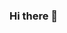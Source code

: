 ### Hi there 👋

<!--
**ZulyarKurban/ZulyarKurban** is a ✨ _special_ ✨ repository because its `README.md` (this file) appears on your GitHub profile.

Here are some ideas to get you started:

- 🔭 I’m currently working on App Development/Devops/Test Automation
- 🌱 I’m currently learning Python
- 👯 I’m looking to collaborate on ...
- 🤔 I’m looking for help with ...
- 💬 Ask me about ...
- 📫 How to reach me: support@mobileteknoloji.com
- 😄 Pronouns: ...
- ⚡ Fun fact: ...
-->
